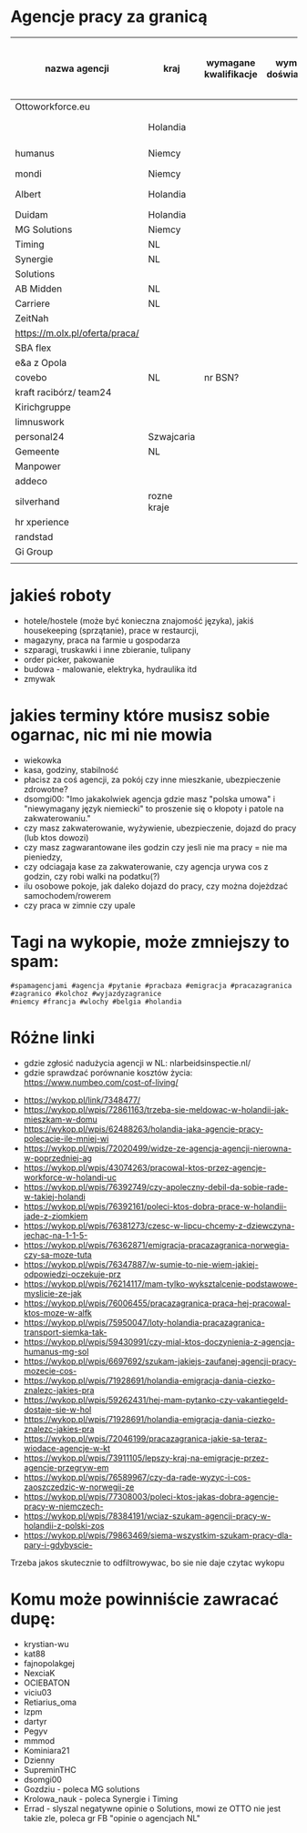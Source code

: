# Agencje pracy za granicą


| nazwa agencji                  | kraj        | wymagane kwalifikacje | wymagane doświadczenie | wymagana znajomość lokalnego języka kraju | wymagany angielski | patologia? | szacowane zarobki |
|--------------------------------|-------------|-----------------------|------------------------|-------------------------------------------|--------------------|------------|-------------------|
| Ottoworkforce.eu               |             |                       |                        |                                           |                    |            |                   |
|                                | Holandia    |                       |                        |                                           |                    | +          | 500e /tydz netto  |
| humanus                        | Niemcy      |                       |                        | czesto (zawsze?)                          |                    |            | 450e /tydz netto  |
| mondi                          | Niemcy      |                       |                        |                                           |                    |            |                   |
| Albert                         | Holandia    |                       |                        |                                           |                    |            | 14,43e netto/h    |
| Duidam                         | Holandia    |                       |                        |                                           |                    |            |                   |
| MG Solutions                   | Niemcy      |                       |                        |                                           |                    |            |                   |
| Timing                         | NL          |                       |                        |                                           |                    |            |                   |
| Synergie                       | NL          |                       |                        |                                           |                    |            |                   |
| Solutions                      |             |                       |                        |                                           |                    |            |                   |
| AB Midden                      | NL          |                       |                        |                                           |                    |            |                   |
| Carriere                       | NL          |                       |                        |                                           |                    |            |                   |
| ZeitNah                        |             |                       |                        |                                           |                    |            |                   |
| https://m.olx.pl/oferta/praca/ |             |                       |                        |                                           |                    |            |                   |
| SBA flex                       |             |                       |                        |                                           |                    |            |                   |
| e&a z Opola                    |             |                       |                        |                                           |                    |            |                   |
| covebo                         | NL          | nr BSN?               |                        |                                           |                    |            |                   |
| kraft racibórz/ team24         |             |                       |                        |                                           |                    |            |                   |
| Kirichgruppe                   |             |                       |                        |                                           |                    |            |                   |
| limnuswork                     |             |                       |                        |                                           |                    |            |                   |
| personal24                     | Szwajcaria  |                       |                        |                                           |                    |            |                   |
| Gemeente                       | NL          |                       |                        |                                           |                    |            |                   |
| Manpower                       |             |                       |                        |                                           |                    |            |                   |
| addeco                         |             |                       |                        |                                           |                    |            |                   |
| silverhand                     | rozne kraje |                       |                        |                                           |                    |            |                   |
| hr xperience                   |             |                       |                        |                                           |                    |            |                   |
| randstad                       |             |                       |                        |                                           |                    |            |                   |
| Gi Group                       |             |                       |                        |                                           |                    |            |                   |
|                                |             |                       |                        |                                           |                    |            |                   |

# jakieś roboty

- hotele/hostele (może być konieczna znajomość języka), jakiś housekeeping (sprzątanie), prace w restaurcji,
- magazyny, praca na farmie u gospodarza
- szparagi, truskawki i inne zbieranie, tulipany
- order picker, pakowanie
- budowa - malowanie, elektryka, hydraulika itd
- zmywak

# jakies terminy które musisz sobie ogarnac, nic mi nie mowia

- wiekowka
- kasa, godziny, stabilność
- płacisz za coś agencji, za pokój czy inne mieszkanie, ubezpieczenie zdrowotne?
- dsomgi00: "Imo jakakolwiek agencja gdzie masz "polska umowa" i "niewymagany język niemiecki" to proszenie się o kłopoty i patole na zakwaterowaniu."
- czy masz zakwaterowanie, wyżywienie, ubezpieczenie, dojazd do pracy (lub ktos dowozi)
- czy masz zagwarantowane iles godzin czy jesli nie ma pracy = nie ma pieniedzy,
- czy odciagaja kase za zakwaterowanie, czy agencja urywa cos z godzin, czy robi walki na podatku(?)
- ilu osobowe pokoje, jak daleko dojazd do pracy, czy można dojeżdzać samochodem/rowerem
- czy praca w zimnie czy upale


# Tagi na wykopie, może zmniejszy to spam:

    #spamagencjami #agencja #pytanie #pracbaza #emigracja #pracazagranica #zagranico #kolchoz #wyjazdyzagranice
    #niemcy #francja #wlochy #belgia #holandia

# Różne linki


* gdzie zgłosić nadużycia agencji w NL: nlarbeidsinspectie.nl/
* gdzie sprawdzać porównanie kosztów życia: https://www.numbeo.com/cost-of-living/

- https://wykop.pl/link/7348477/
- https://wykop.pl/wpis/72861163/trzeba-sie-meldowac-w-holandii-jak-mieszkam-w-domu
- https://wykop.pl/wpis/62488263/holandia-jaka-agencje-pracy-polecacie-ile-mniej-wi
- https://wykop.pl/wpis/72020499/widze-ze-agencja-agencji-nierowna-w-poprzedniej-ag
- https://wykop.pl/wpis/43074263/pracowal-ktos-przez-agencje-workforce-w-holandi-uc
- https://wykop.pl/wpis/76392749/czy-apoleczny-debil-da-sobie-rade-w-takiej-holandi
- https://wykop.pl/wpis/76392161/poleci-ktos-dobra-prace-w-holandii-jade-z-ziomkiem
- https://wykop.pl/wpis/76381273/czesc-w-lipcu-chcemy-z-dziewczyna-jechac-na-1-1-5-
- https://wykop.pl/wpis/76362871/emigracja-pracazagranica-norwegia-czy-sa-moze-tuta
- https://wykop.pl/wpis/76347887/w-sumie-to-nie-wiem-jakiej-odpowiedzi-oczekuje-prz
- https://wykop.pl/wpis/76214117/mam-tylko-wyksztalcenie-podstawowe-myslicie-ze-jak
- https://wykop.pl/wpis/76006455/pracazagranica-praca-hej-pracowal-ktos-moze-w-alfk
- https://wykop.pl/wpis/75950047/loty-holandia-pracazagranica-transport-siemka-tak-
- https://wykop.pl/wpis/59430991/czy-mial-ktos-doczynienia-z-agencja-humanus-mg-sol
- https://wykop.pl/wpis/6697692/szukam-jakiejs-zaufanej-agencji-pracy-mozecie-cos-
- https://wykop.pl/wpis/71928691/holandia-emigracja-dania-ciezko-znalezc-jakies-pra
- https://wykop.pl/wpis/59262431/hej-mam-pytanko-czy-vakantiegeld-dostaje-sie-w-hol
- https://wykop.pl/wpis/71928691/holandia-emigracja-dania-ciezko-znalezc-jakies-pra
- https://wykop.pl/wpis/72046199/pracazagranica-jakie-sa-teraz-wiodace-agencje-w-kt
- https://wykop.pl/wpis/73911105/lepszy-kraj-na-emigracje-przez-agencje-przegryw-em
- https://wykop.pl/wpis/76589967/czy-da-rade-wyzyc-i-cos-zaoszczedzic-w-norwegii-ze
- https://wykop.pl/wpis/77308003/poleci-ktos-jakas-dobra-agencje-pracy-w-niemczech-
- https://wykop.pl/wpis/78384191/wciaz-szukam-agencji-pracy-w-holandii-z-polski-zos
- https://wykop.pl/wpis/79863469/siema-wszystkim-szukam-pracy-dla-pary-i-gdybyscie-


Trzeba jakos skutecznie to odfiltrowywac, bo sie nie daje czytac wykopu

# Komu może powinniście zawracać dupę:

- krystian-wu
- kat88
- fajnopolakgej
- NexciaK
- OCIEBATON
- viciu03
- Retiarius_oma
- lzpm
- dartyr
- Pegyv
- mmmod
- Kominiara21
- Dzienny
- SupreminTHC
- dsomgi00
- Gozdziu - poleca MG solutions
- Krolowa_nauk - poleca Synergie i Timing
- Errad - slyszal negatywne opinie o Solutions, mowi ze OTTO nie jest takie zle, poleca gr FB "opinie o agencjach NL"


